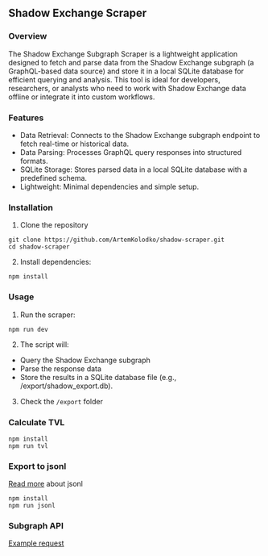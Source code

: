 ## Shadow Exchange Scraper

### Overview

The Shadow Exchange Subgraph Scraper is a lightweight application designed to fetch and parse data from the Shadow Exchange subgraph (a GraphQL-based data source) and store it in a local SQLite database for efficient querying and analysis. This tool is ideal for developers, researchers, or analysts who need to work with Shadow Exchange data offline or integrate it into custom workflows.

### Features
- Data Retrieval: Connects to the Shadow Exchange subgraph endpoint to fetch real-time or historical data.
- Data Parsing: Processes GraphQL query responses into structured formats.
- SQLite Storage: Stores parsed data in a local SQLite database with a predefined schema.
- Lightweight: Minimal dependencies and simple setup.

### Installation
1. Clone the repository
```shell
git clone https://github.com/ArtemKolodko/shadow-scraper.git
cd shadow-scraper
```
2. Install dependencies:
```shell
npm install
```

### Usage
1. Run the scraper:
```shell
npm run dev
```
2. The script will:
- Query the Shadow Exchange subgraph
- Parse the response data
- Store the results in a SQLite database file (e.g., /export/shadow_export.db).
3. Check the `/export` folder


### Calculate TVL
```shell
npm install
npm run tvl
```

### Export to jsonl

[Read more](https://jsonlines.org/) about jsonl

```shell
npm install
npm run jsonl
```

### Subgraph API
[Example request](https://sonic.kingdomsubgraph.com/subgraphs/name/exp/graphql?query=%7B%0A++clMints%28%0A++++skip%3A0%2C%0A++++first%3A1%2C%0A++++orderDirection%3Adesc%2C%0A++++orderBy%3Atransaction__blockNumber%2C%0A++++where%3A%7B%0A++++++pool_%3A%7B%0A++++++++symbol%3A+%22wS%2FUSDC.e%22%0A++++++%7D%2C%0A++++++transaction_%3A%7B%0A++++++++blockNumber_gt%3A9999916%0A++++++%7D%0A++++%7D%0A++%29%7B%0A++++id%0A++++transaction+%7B%0A++++++id%0A++++%09blockNumber%0A++++++timestamp%0A++%7D%0A++++owner%0A++++sender%0A++++origin%0A++++amount0%0A++++amount1%0A++++token0+%7B%0A++++++id%0A++++++name%0A++++++symbol%0A++++%7D%0A++++token1+%7B%0A++++++id%0A++++++name%0A++++%7D%0A++++pool+%7B%0A++++++id%0A++++++symbol%0A++++%7D%0A++%7D%0A++clBurns%28%0A++++first%3A1%2C%0A++++orderDirection%3Adesc%2C%0A++++orderBy%3Atransaction__blockNumber%2C%0A++++where%3A%7B%0A++++++pool_%3A%7B%0A++++++++symbol%3A+%22wS%2FUSDC.e%22%0A++++++%7D%2C%0A++++++transaction_%3A%7B%0A++++++++blockNumber_gt%3A9999916%0A++++++%7D%0A++++%7D%0A++%29+%7B%0A+++++id%0A++++owner%0A++++origin%0A++++amount0%0A++++amount1%0A++++token0+%7B%0A++++++id%0A++++++name%0A++++%7D%0A++++token1+%7B%0A++++++id%0A++++++name%0A++++%7D%0A++++pool+%7B%0A++++++id%0A++++++symbol%0A++++%7D%0A++%7D%0A%7D#)
